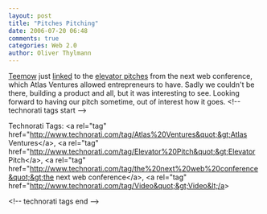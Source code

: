```yaml
---
layout: post
title: "Pitches Pitching"
date: 2006-07-20 06:48
comments: true
categories: Web 2.0
author: Oliver Thylmann
---
```






[Teemow](http://teemow.com/) just [linked](http://teemow.com/2006/07/19/elevator-pitches/) to the [elevator pitches](http://blog.vpod.tv/2006/07/thenextweb_conf.html) from the next web conference, which Atlas Ventures allowed entrepreneurs to have. Sadly we couldn't be there, building a product and all, but it was interesting to see. Looking forward to having our pitch sometime, out of interest how it goes.
&lt;!-- technorati tags start --&gt;

Technorati Tags: &lt;a rel=&quot;tag&quot; href=&quot;http://www.technorati.com/tag/Atlas%20Ventures&quot;&gt;Atlas Ventures&lt;/a&gt;, &lt;a rel=&quot;tag&quot; href=&quot;http://www.technorati.com/tag/Elevator%20Pitch&quot;&gt;Elevator Pitch&lt;/a&gt;, &lt;a rel=&quot;tag&quot; href=&quot;http://www.technorati.com/tag/the%20next%20web%20conference&quot;&gt;the next web conference&lt;/a&gt;, &lt;a rel=&quot;tag&quot; href=&quot;http://www.technorati.com/tag/Video&quot;&gt;Video&lt;/a&gt;

&lt;!-- technorati tags end --&gt;


